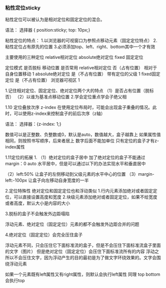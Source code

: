 ### 粘性定位sticky

粘性定位可以被认为是相对定位和固定定位的混合。

语法：
选择器 { position:sticky; top: 10px;}

粘性定位的特点：
1.以浏览器的可视窗口为参照点移动元素（固定定位特点）
2.粘性定位占有原先的位置
3.必须添加top、left、right、bottom其中一个才有效

主要使用的三种定位
relative相对定位
absolute绝对定位
fixed 固定定位

定位模式	是否脱标	移动位置	是否常用
relative相对定位	否（占有位置）	相对于自身位置移动	1
absolute绝对定位	是（不占有位置）	带有定位的父级	1
fixed固定定位	是（不占有位置）	浏览器可视区	1


1.记住相对定位、固定定位、绝对定位两个大的特点
（1）是否占有位置（脱标否）
（2）以谁为基准点移动位置
2.学会定位重点学会子绝父相



1.10 定位叠放次序 z-index
在使用定位布局时，可能会出现盒子重叠的情况。此时，可以使用z-index来控制盒子的前后次序（z轴）

语法：
选择器：{z-index: 1;}

 数值可以是正整数、负整数或0，默认是auto，数值越大，盒子越靠上
如果属性值相同，则按照书写顺序，后来者居上
数字后面不能加单位
只有定位的盒子才有z-index属性

1.11定位的拓展
1.
（1）绝对定位的盒子居中
加了绝对定位的盒子不能通过margin：0 auto 水平居中，但是可以通过以下的办法实现水平和垂直居中

（2）left:50% 让盒子的左侧移动到父级元素的水平中心的位置
（3）margin-left:-100px 让盒子向左移动自身宽度的一半


2.定位特殊性
绝对定位和固定定位也和浮动类似
1.行内元素添加绝对或者固定定位，可以直接设置高度和宽度
2.块级元素添加绝对或者固定定位，如果不给宽度或者高度，默认大小是内容的大小

3.脱标的盒子不会触发外边距塌陷

浮动元素、绝对定位（固定定位）元素的都不会触发外边距合并的问题


4.绝对定位（固定定位）会完全压住盒子

浮动元素不同，只会压住它下面标准流的盒子，但是不会压住下面标准流盒子里面的文字（图片）
但是绝对定位（固定定位）会压住下面标准流所有的内容
浮动之所以不会压住文字，因为浮动产生的目的最初是为了做文字环绕效果的。文字会围绕浮动元素

如果一个元素既有left属性又有right属性，则默认会执行left属性 同理 top bottom会执行top 